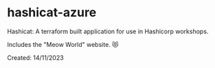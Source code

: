 # hashicat-azure
Hashicat: A terraform built application for use in Hashicorp workshops.

Includes the "Meow World" website. 😻

Created: 14/11/2023